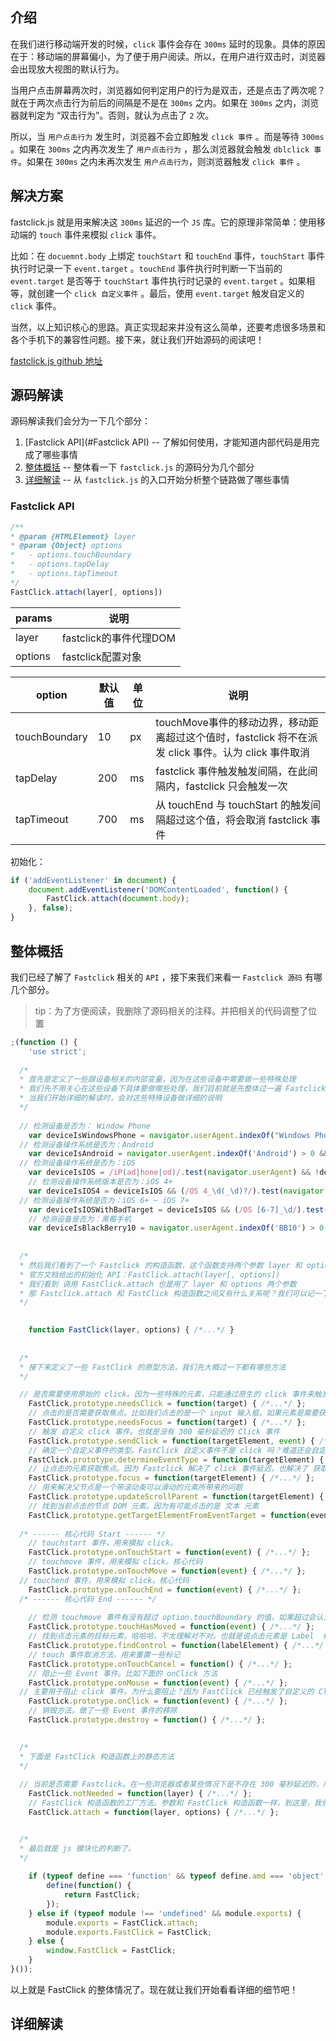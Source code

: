 ## 介绍

在我们进行移动端开发的时候，`click` 事件会存在 `300ms` 延时的现象。具体的原因在于：移动端的屏幕偏小，为了便于用户阅读。所以，在用户进行双击时，浏览器会出现放大视图的默认行为。

当用户点击屏幕两次时，浏览器如何判定用户的行为是双击，还是点击了两次呢？就在于两次点击行为前后的间隔是不是在 `300ms` 之内。如果在 `300ms` 之内，浏览器就判定为 “双击行为”。否则，就认为点击了 `2` 次。

所以，当 `用户点击行为` 发生时，浏览器不会立即触发 `click 事件` 。而是等待 `300ms` 。如果在 `300ms` 之内再次发生了 `用户点击行为` ，那么浏览器就会触发 `dblclick 事件`。如果在 `300ms` 之内未再次发生 `用户点击行为`，则浏览器触发 `click 事件` 。



## 解决方案

fastclick.js 就是用来解决这 `300ms`  延迟的一个 `JS` 库。它的原理非常简单：使用移动端的  `touch` 事件来模拟 `click` 事件。

比如：在 `docuemnt.body` 上绑定 `touchStart` 和 `touchEnd` 事件，`touchStart` 事件执行时记录一下 `event.target` 。`touchEnd` 事件执行时判断一下当前的 `event.target` 是否等于 `touchStart` 事件执行时记录的 `event.target` 。如果相等，就创建一个 `click 自定义事件` 。最后，使用 `event.target` 触发自定义的 `click` 事件。

当然，以上知识核心的思路。真正实现起来并没有这么简单，还要考虑很多场景和各个手机下的兼容性问题。接下来，就让我们开始源码的阅读吧！

[fastclick.js github 地址](https://github.com/ftlabs/fastclick)



## 源码解读

源码解读我们会分为一下几个部分：

1.  [Fastclick API](#Fastclick API) -- 了解如何使用，才能知道内部代码是用完成了哪些事情
2. [整体概括](#整体概括) -- 整体看一下 `fastclick.js` 的源码分为几个部分
3. [详细解读](#详细解读) -- 从 `fastclick.js` 的入口开始分析整个链路做了哪些事情



### Fastclick API

``` js
/**
* @param {HTMLElement} layer  
* @param {Object} options  
* 	- options.touchBoundary
* 	- options.tapDelay
* 	- options.tapTimeout
*/
FastClick.attach(layer[, options])
```

| params  | 说明                   |
| ------- | ---------------------- |
| layer   | fastclick的事件代理DOM |
| options | fastclick配置对象      |

| option        | 默认值 | 单位 | 说明                                                         |
| ------------- | ------ | ---- | ------------------------------------------------------------ |
| touchBoundary | 10     | px   | touchMove事件的移动边界，移动距离超过这个值时，fastclick 将不在派发 click 事件。认为 click 事件取消 |
| tapDelay      | 200    | ms   | fastclick 事件触发触发间隔，在此间隔内，fastclick 只会触发一次 |
| tapTimeout    | 700    | ms   | 从 touchEnd 与 touchStart 的触发间隔超过这个值，将会取消 fastclick 事件 |

初始化：

```js
if ('addEventListener' in document) {
	document.addEventListener('DOMContentLoaded', function() {
		FastClick.attach(document.body);
	}, false);
}
```



## 整体概括

我们已经了解了 `Fastclick` 相关的 `API` ，接下来我们来看一 `Fastclick 源码` 有哪几个部分。

> tip：为了方便阅读，我删除了源码相关的注释。并把相关的代码调整了位置

```js
;(function () {
	'use strict';
  
  /*
  * 首先是定义了一些跟设备相关的内部变量，因为在这些设备中需要做一些特殊处理
  * 我们先不用关心在这些设备下具体要做哪些处理，我们目前就是先整体过一遍 Fastclick 的整体结构，对整体有个大概的印象即可。
  * 当我们开始详细的解读时，会对这些特殊设备做详细的说明
  */
  
  // 检测设备是否为： Window Phone
	var deviceIsWindowsPhone = navigator.userAgent.indexOf("Windows Phone") >= 0;
  // 检测设备操作系统是否为：Android
	var deviceIsAndroid = navigator.userAgent.indexOf('Android') > 0 && !deviceIsWindowsPhone;
  // 检测设备操作系统是否为：iOS
	var deviceIsIOS = /iP(ad|hone|od)/.test(navigator.userAgent) && !deviceIsWindowsPhone;
	// 检测设备操作系统版本是否为：iOS 4+
	var deviceIsIOS4 = deviceIsIOS && (/OS 4_\d(_\d)?/).test(navigator.userAgent);
  // 检测设备操作系统是否为：iOS 6+ ~ iOS 7+
	var deviceIsIOSWithBadTarget = deviceIsIOS && (/OS [6-7]_\d/).test(navigator.userAgent);
	// 检测设备是否为：黑莓手机
	var deviceIsBlackBerry10 = navigator.userAgent.indexOf('BB10') > 0;
  
  
  /*
  * 然后我们看到了一个 Fastclick 的构造函数，这个函数支持两个参数 layer 和 options。
  * 官方文档给出的初始化 API：FastClick.attach(layer[, options])
  * 我们看到 调用 FastClick.attach 也是用了 layer 和 options 两个参数
  * 那 Fastclick.attach 和 FastClick 构造函数之间又有什么关系呢？我们可以记一下这个点，在详细解读源码的时候，我们去看看他们之间的关系
  */
  

	function FastClick(layer, options) { /*...*/ }
  
  
  /*
  * 接下来定义了一些 FastClick 的原型方法，我们先大概过一下都有哪些方法
  */

  // 是否需要使用原始的 click。因为一些特殊的元素，只能通过原生的 click 事件来触发
	FastClick.prototype.needsClick = function(target) { /*...*/ };
	// 点击的是否需要获取焦点。比如我们点击的是一个 input 输入框。如果元素是需要获取焦点的，那 FastClick 又会做哪些操作呢？
	FastClick.prototype.needsFocus = function(target) { /*...*/ };
	// 触发 自定义 click 事件。也就是没有 300 毫秒延迟的 Click 事件
	FastClick.prototype.sendClick = function(targetElement, event) { /*...*/ };
	// 确定一个自定义事件的类型。FastClick 自定义事件不是 click 吗？难道还会自定义其他的事件？是的，在某种情况下定义的是 mousedown 事件，而非 click 事件。哈哈哈，好奇吗？
	FastClick.prototype.determineEventType = function(targetElement) { /*...*/ };
	// 让点击的元素获取焦点。因为 Fastclick 解决了 click 事件延迟，也解决了 获取焦点事件 的延迟。因为同样都是通过 点击行为 触发
	FastClick.prototype.focus = function(targetElement) { /*...*/ };
	// 用来解决父节点是一个带滚动条可以滑动的元素所带来的问题
	FastClick.prototype.updateScrollParent = function(targetElement) { /*...*/ };
	// 找到当前点击的节点 DOM 元素。因为有可能点击的是 文本 元素
	FastClick.prototype.getTargetElementFromEventTarget = function(eventTarget) { /*...*/ };
  
  /* ------ 核心代码 Start ------ */
	// touchstart 事件，用来模拟 click。
	FastClick.prototype.onTouchStart = function(event) { /*...*/ };
	// touchmove 事件，用来模拟 click。核心代码
	FastClick.prototype.onTouchMove = function(event) { /*...*/ };
  // touchend 事件，用来模拟 click。核心代码
	FastClick.prototype.onTouchEnd = function(event) { /*...*/ };
  /* ------ 核心代码 End ------ */
  
	// 检测 touchmove 事件有没有超过 option.touchBoundary 的值。如果超过会认为用户行为不是 click 行为
	FastClick.prototype.touchHasMoved = function(event) { /*...*/ };
	// 找到点击元素的目标元素。哈哈哈，不太理解对不对。也就是说点击元素是 Label  标签时，找到 Label 指向的目标节点。
	FastClick.prototype.findControl = function(labelElement) { /*...*/ };
	// touch 事件取消方法。用来重置一些标记
	FastClick.prototype.onTouchCancel = function() { /*...*/ };
	// 阻止一些 Event 事件。比如下面的 onClick 方法
	FastClick.prototype.onMouse = function(event) { /*...*/ };
  // 主要用于阻止 click 事件。为什么要阻止？因为 FastClick 已经触发了自定义的 Click 事件。如果不阻止，300ms 后就会再次触发原生的 Click 事件。
	FastClick.prototype.onClick = function(event) { /*...*/ };
	// 销毁方法。做了一些 Event 事件的移除
	FastClick.prototype.destroy = function() { /*...*/ };

  
  /*
  * 下面是 FastClick 构造函数上的静态方法
  */
	
  // 当前是否需要 Fastclick。在一些浏览器或者某些情况下是不存在 300 毫秒延迟的，所以使用默认浏览器即可。具体哪些情况不存在 300 毫秒延迟，先留个小悬念
	FastClick.notNeeded = function(layer) { /*...*/ };
	// FastClick 构造函数的工厂方法。参数和 FastClick 构造函数一样，到这里，我们大概也能猜到它内部做了什么事情了
	FastClick.attach = function(layer, options) { /*...*/ };


  /*
  * 最后就是 js 模块化的判断了。
  */
  
	if (typeof define === 'function' && typeof define.amd === 'object' && define.amd) {
		define(function() {
			return FastClick;
		});
	} else if (typeof module !== 'undefined' && module.exports) {
		module.exports = FastClick.attach;
		module.exports.FastClick = FastClick;
	} else {
		window.FastClick = FastClick;
	}
}());

```

以上就是 FastClick 的整体情况了。现在就让我们开始看看详细的细节吧！



## 详细解读



